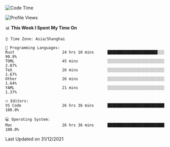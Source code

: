 <!--START_SECTION:waka-->
![Code Time](http://img.shields.io/badge/Code%20Time-880%20hrs%2040%20mins-blue)

![Profile Views](http://img.shields.io/badge/Profile%20Views-13-blue)

📊 **This Week I Spent My Time On** 

```text
⌚︎ Time Zone: Asia/Shanghai

💬 Programming Languages: 
Rust                     24 hrs 10 mins      ██████████████████████░░░   90.9% 
TOML                     45 mins             ░░░░░░░░░░░░░░░░░░░░░░░░░   2.87% 
TeX                      26 mins             ░░░░░░░░░░░░░░░░░░░░░░░░░   1.67% 
Other                    26 mins             ░░░░░░░░░░░░░░░░░░░░░░░░░   1.64% 
YAML                     21 mins             ░░░░░░░░░░░░░░░░░░░░░░░░░   1.37%

🔥 Editors: 
VS Code                  26 hrs 36 mins      █████████████████████████   100.0%

💻 Operating System: 
Mac                      26 hrs 36 mins      █████████████████████████   100.0%

```


 Last Updated on 31/12/2021
<!--END_SECTION:waka-->
